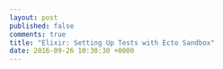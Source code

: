 ```yaml
---
layout: post
published: false
comments: true
title: "Elixir: Setting Up Tests with Ecto Sandbox"
date: 2016-09-26 10:30:30 +0000
---
```

